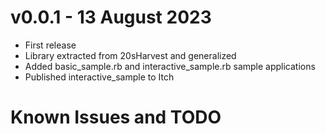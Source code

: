# v0.0.1 - 13 August 2023

* First release
* Library extracted from 20sHarvest and generalized
* Added basic_sample.rb and interactive_sample.rb sample applications
* Published interactive_sample to Itch

# Known Issues and TODO

